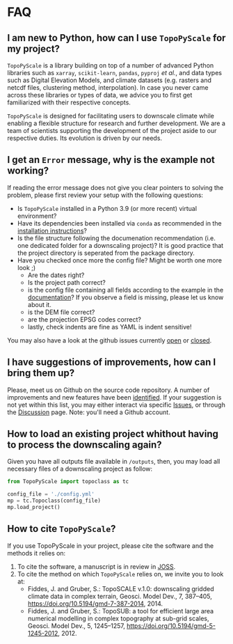 # FAQ

## I am new to Python, how can I use `TopoPyScale` for my project?

`TopoPyScale` is a library building on top of a number of advanced Python libraries such as `xarray`, `scikit-learn`, `pandas`, `pyproj` *et al.*, and data types such as Digital Elevation Models, and climate datasets (e.g. rasters and netcdf files, clustering method, interpolation). In case you never came across these libraries or types of data, we advice you to first get familiarized with their respective concepts. 

`TopoPyScale` is designed for facilitating users to downscale climate while enabling a flexible structure for research and further development. We are a team of scientists supporting the development of the project aside to our respective duties. Its evolution is driven by our needs. 

## I get an `Error` message, why is the example not working?

If reading the error message does not give you clear pointers to solving the problem, please first review your setup with the following questions:

- Is `TopoPyScale` installed in a Python 3.9 (or more recent) virtual environment?
- Have its dependencies been installed via `conda` as recommended in the [installation instructions](./01_install.md)?
- Is the file structure following the documenation recommendation (i.e. one dedicated folder for a downscaling project)? It is good practice that the project directory is seperated from the package directory.
- Have you checked once more the config file? Might be worth one more look ;) 
	- Are the dates right? 
	- Is the project path correct?
	- is the config file containing all fields according to the example in the [documentation](https://topopyscale.readthedocs.io/en/latest/3_configurationFile/)? If you observe a field is missing, please let us know about it.
	- is the DEM  file correct?
	- are the projection EPSG codes correct?
	- lastly, check indents are fine as YAML is indent sensitive! 

You may also have a look at the github issues currently [open](https://github.com/ArcticSnow/TopoPyScale/issues?q=is%3Aopen+is%3Aissue) or [closed](https://github.com/ArcticSnow/TopoPyScale/issues?q=is%3Aissue+is%3Aclosed).


## I have suggestions of improvements, how can I bring them up?
Please, meet us on Github on the source code repository. A number of improvements and new features have been [identified](https://github.com/ArcticSnow/TopoPyScale/issues?q=is%3Aopen+is%3Aissue+label%3Aenhancement+). If your suggestion is not yet within this list, you may either interact via specific [Issues](https://github.com/ArcticSnow/TopoPyScale/issues), or through the [Discussion](https://github.com/ArcticSnow/TopoPyScale/discussions) page. Note: you'll need a Github account.

## How to load an existing project whithout having to process the downscaling again?

Given you have all outputs file available in `/outputs`, then, you may load all necessary files of a downscaling project as follow:

```python
from TopoPyScale import topoclass as tc

config_file = './config.yml'
mp = tc.Topoclass(config_file)
mp.load_project()
```

## How to cite `TopoPyScale`?
If you use TopoPyScale in your project, please cite the software and the methods it relies on: 
1. To cite the software, a manuscript is in review in [JOSS](https://joss.theoj.org/papers/91621581b2d0c097495fdd1e58179e87). 
2. To cite the method on which `TopoPyScale` relies on, we invite you to look at:
	- Fiddes, J. and Gruber, S.: TopoSCALE v.1.0: downscaling gridded climate data in complex terrain, Geosci. Model Dev., 7, 387–405, https://doi.org/10.5194/gmd-7-387-2014, 2014.
	- Fiddes, J. and Gruber, S.: TopoSUB: a tool for efficient large area numerical modelling in complex topography at sub-grid scales, Geosci. Model Dev., 5, 1245–1257, https://doi.org/10.5194/gmd-5-1245-2012, 2012.
